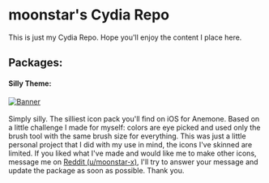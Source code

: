 # moonstar's Cydia Repo
This is just my Cydia Repo. Hope you'll enjoy the content I place here.

## Packages:
#### Silly Theme:
[![Banner](https://i.imgur.com/Jj8MAtl.png)](https://moonstar-x.github.io/cydia-repo/depictions/index.html?p=io.moonstar.sillytheme) <br><br>
Simply silly. The silliest icon pack you'll find on iOS for Anemone. Based on a little challenge I made for myself: colors are eye picked and used only the brush tool with the same brush size for everything. This was just a little personal project that I did with my use in mind, the icons I've skinned are limited. If you liked what I've made and would like me to make other icons, message me on [Reddit (u/moonstar-x)](https://www.reddit.com/user/moonstar-x), I'll try to answer your message and update the package as soon as possible. Thank you.
